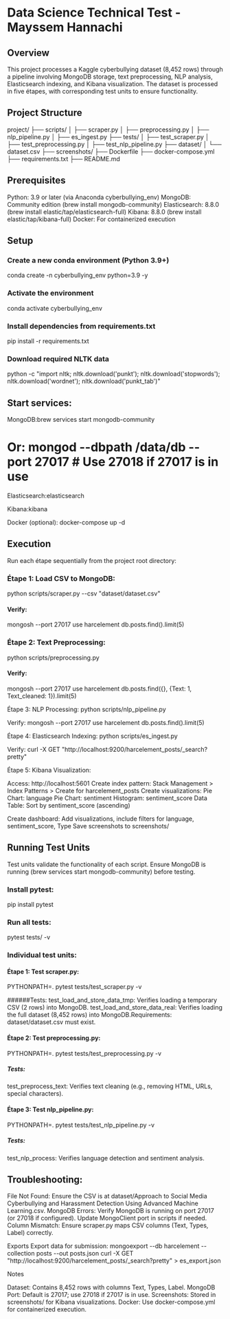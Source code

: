 # Data Science Technical Test - Mayssem Hannachi
## Overview
This project processes a Kaggle cyberbullying dataset (8,452 rows) through a pipeline involving MongoDB storage, text preprocessing, NLP analysis, Elasticsearch indexing, and Kibana visualization. The dataset is processed in five étapes, with corresponding test units to ensure functionality.
## Project Structure
project/
├── scripts/
│   ├── scraper.py
│   ├── preprocessing.py
│   ├── nlp_pipeline.py
│   ├── es_ingest.py
├── tests/
│   ├── test_scraper.py
│   ├── test_preprocessing.py
│   ├── test_nlp_pipeline.py
├── dataset/
│   └── dataset.csv
├── screenshots/
├── Dockerfile
├── docker-compose.yml
├── requirements.txt
├── README.md

## Prerequisites

Python: 3.9 or later (via Anaconda cyberbullying_env)
MongoDB: Community edition (brew install mongodb-community)
Elasticsearch: 8.8.0 (brew install elastic/tap/elasticsearch-full)
Kibana: 8.8.0 (brew install elastic/tap/kibana-full)
Docker: For containerized execution

## Setup

### Create a new conda environment (Python 3.9+)
conda create -n cyberbullying_env python=3.9 -y

### Activate the environment
conda activate cyberbullying_env

### Install dependencies from requirements.txt
pip install -r requirements.txt

### Download required NLTK data
python -c "import nltk; nltk.download('punkt'); nltk.download('stopwords'); nltk.download('wordnet'); nltk.download('punkt_tab')"


## Start services:

MongoDB:brew services start mongodb-community
# Or: mongod --dbpath /data/db --port 27017  # Use 27018 if 27017 is in use


Elasticsearch:elasticsearch


Kibana:kibana




Docker (optional):
docker-compose up -d



## Execution
Run each étape sequentially from the project root directory:

### Étape 1: Load CSV to MongoDB:
python scripts/scraper.py --csv "dataset/dataset.csv"


#### Verify:
mongosh --port 27017
use harcelement
db.posts.find().limit(5)


### Étape 2: Text Preprocessing:
python scripts/preprocessing.py

#### Verify:
mongosh --port 27017
use harcelement
db.posts.find({}, {Text: 1, Text_cleaned: 1}).limit(5)


Étape 3: NLP Processing:
python scripts/nlp_pipeline.py

Verify:
mongosh --port 27017
use harcelement
db.posts.find().limit(5)


Étape 4: Elasticsearch Indexing:
python scripts/es_ingest.py

Verify:
curl -X GET "http://localhost:9200/harcelement_posts/_search?pretty"


Étape 5: Kibana Visualization:

Access: http://localhost:5601
Create index pattern: Stack Management > Index Patterns > Create for harcelement_posts
Create visualizations:
Pie Chart: language
Pie Chart: sentiment
Histogram: sentiment_score
Data Table: Sort by sentiment_score (ascending)


Create dashboard: Add visualizations, include filters for language, sentiment_score, Type
Save screenshots to screenshots/



## Running Test Units
Test units validate the functionality of each script. Ensure MongoDB is running (brew services start mongodb-community) before testing.

### Install pytest:
pip install pytest


### Run all tests:
pytest tests/ -v


### Individual test units:

#### Étape 1: Test scraper.py:
PYTHONPATH=. pytest tests/test_scraper.py -v

######Tests:
test_load_and_store_data_tmp: Verifies loading a temporary CSV (2 rows) into MongoDB.
test_load_and_store_data_real: Verifies loading the full dataset (8,452 rows) into MongoDB.Requirements: dataset/dataset.csv must exist.


#### Étape 2: Test preprocessing.py:
PYTHONPATH=. pytest tests/test_preprocessing.py -v


##### Tests:
test_preprocess_text: Verifies text cleaning (e.g., removing HTML, URLs, special characters).


#### Étape 3: Test nlp_pipeline.py:
PYTHONPATH=. pytest tests/test_nlp_pipeline.py -v

##### Tests:
test_nlp_process: Verifies language detection and sentiment analysis.




## Troubleshooting:

File Not Found: Ensure the CSV is at dataset/Approach to Social Media Cyberbullying and Harassment Detection Using Advanced Machine Learning.csv.
MongoDB Errors: Verify MongoDB is running on port 27017 (or 27018 if configured). Update MongoClient port in scripts if needed.
Column Mismatch: Ensure scraper.py maps CSV columns (Text, Types, Label) correctly.



Exports
Export data for submission:
mongoexport --db harcelement --collection posts --out posts.json
curl -X GET "http://localhost:9200/harcelement_posts/_search?pretty" > es_export.json

Notes

Dataset: Contains 8,452 rows with columns Text, Types, Label.
MongoDB Port: Default is 27017; use 27018 if 27017 is in use.
Screenshots: Stored in screenshots/ for Kibana visualizations.
Docker: Use docker-compose.yml for containerized execution.
